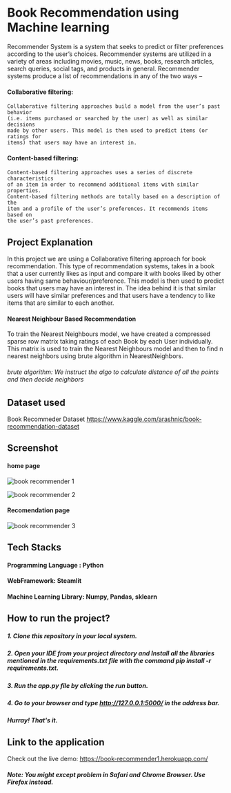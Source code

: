 
# Book Recommendation using Machine learning

Recommender System is a system that seeks to predict or filter preferences
according to the user’s choices. Recommender systems are utilized in a variety
of areas including movies, music, news, books, research articles, search queries,
social tags, and products in general. 
Recommender systems produce a list of recommendations in any of the two ways – 
 

#### Collaborative filtering: 

    Collaborative filtering approaches build a model from the user’s past behavior
    (i.e. items purchased or searched by the user) as well as similar decisions 
    made by other users. This model is then used to predict items (or ratings for
    items) that users may have an interest in.

#### Content-based filtering:

    Content-based filtering approaches uses a series of discrete characteristics 
    of an item in order to recommend additional items with similar properties. 
    Content-based filtering methods are totally based on a description of the 
    item and a profile of the user’s preferences. It recommends items based on 
    the user’s past preferences.


## Project Explanation

In this project we are using a Collaborative filtering approach for book recommendation.
This type of recommendation systems, takes in a book that a user currently likes 
as input and compare it with books liked by other users having same behaviour/preference. This model is 
then used to predict books that users may have an interest in.
The idea behind it is that similar users will have similar preferences and that 
users have a tendency to like items that are similar to each another.


#### Nearest Neighbour Based Recommendation

To train the Nearest Neighbours model, we have created a compressed sparse row 
matrix taking ratings of each Book by each User individually. This matrix is 
used to train the Nearest Neighbours model and then to find n nearest neighbors 
using brute algorithm in NearestNeighbors.

###### brute algorithm:  We instruct the algo to calculate distance of all the points and then decide neighbors

## Dataset used

Book Recommeder Dataset 
https://www.kaggle.com/arashnic/book-recommendation-dataset
## Screenshot

#### home page

![book recommender 1](https://user-images.githubusercontent.com/93968656/141471168-e5f0aff8-4b47-4bcf-be99-10676a34629a.png)


![book recommender 2](https://user-images.githubusercontent.com/93968656/141471191-61d3ea4d-f4a0-4434-a1f6-04a445952e2f.png)

#### Recomendation page
![book recommender 3](https://user-images.githubusercontent.com/93968656/141471209-880b8106-4207-463f-81cf-8169093305a7.png)


## Tech Stacks

#### Programming Language : Python

#### WebFramework: Steamlit

#### Machine Learning Library: Numpy, Pandas, sklearn



## How to run the project?

   ##### 1. Clone this repository in your local system.
   ##### 2. Open your IDE from your project directory and Install all the libraries mentioned in the requirements.txt file with the command pip install -r requirements.txt.
   ##### 3. Run the app.py file by clicking the run button.
   ##### 4. Go to your browser and type http://127.0.0.1:5000/ in the address bar.
   ##### Hurray! That's it.


## Link to the application 

Check out the live demo: 
https://book-recommender1.herokuapp.com/

##### Note: You might except problem in Safari and Chrome Browser. Use Firefox instead. 
